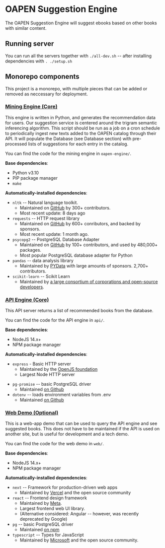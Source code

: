 # OAPEN Suggestion Engine

The OAPEN Suggestion Engine will suggest ebooks based on other books with similar content.

## Running server

You can run all the servers together with `./all-dev.sh` -- after installing dependencies with `. ./setup.sh`

## Monorepo components

This project is a monorepo, with multiple pieces that can be added or removed as neccessary for deployment.

### [Mining Engine (Core)](/oapen-engine)

This engine is written in Python, and generates the recommendation data for users. 
Our suggestion service is centered around the trigram semantic inferencing algorithm. This script should be run as a job on a cron schedule to periodically ingest new texts added to the OAPEN catalog through their API. It will populate the Database (see Database section) with pre-processed lists of suggestions for each entry in the catalog.

You can find the code for the mining engine in `oapen-engine/`.

**Base dependencies**:
* Python v3.10
* PIP package manager
* `make`

**Automatically-installed dependencies**:
* `nltk` -- Natural language toolkit.
    * Maintained on [GitHub](https://github.com/nltk/nltk) by 300+ contributors. 
    * Most recent update: 8 days ago 
* `requests` -- HTTP request library
    * Maintained on [GitHub](https://github.com/psf/requests) by 600+ conributors, and backed by sponsors.
    * Most recent update: 1 month ago.
* `psycopg2` -- PostgreSQL Database Adapter
    * Maintained on [GitHub](https://github.com/psycopg/psycopg2) by 100+ contributors, and used by 480,000+ packages.
    * Most popular PostgreSQL database adapter for Python
* `pandas` -- data analysis library
    * Maintained by [PYData](https://pandas.pydata.org/) with large amounts of sponsors. 2,700+ contributors.
* `scikit-learn` -- Scikit Learn
    * Maintained by [a large consortium of corporations and open-source developers](https://scikit-learn.org/stable/).


### [API Engine (Core)](/api)

This API server returns a list of recommended books from the database.

You can find the code for the API engine in `api/`.

**Base dependencies**:
* NodeJS 14.x+
* NPM package manager

**Automatically-installed dependencies**:
* `express` - Basic HTTP server
    * Maintained by the [OpenJS foundation](https://expressjs.com/)
    * Largest Node HTTP server
- `pg-promise` -- basic PostgreSQL driver
  - Maintained [on Github](https://github.com/vitaly-t/pg-promise)
- `dotenv` -- loads environment variables from .env
  - Maintained [on Github](https://github.com/motdotla/dotenv)


### [Web Demo (Optional)](/web)

This is a web-app demo that can be used to query the API engine and see suggested books. This does not have to be maintained if the API is used on another site, but is useful for development and a tech demo.

You can find the code for the web demo in `web/`.

**Base dependencies**:
* NodeJS 14.x+
* NPM package manager

**Automatically-installed dependencies**:
* `next` -- Framework for production-driven web apps
    * Maintained by [Vercel](https://vercel.com) and the open source community
* `react` -- Frontend design framework
    * Maintained by [Meta](https://reactjs.org). 
    * Largest frontend web UI library.
    * (Alternative considered: Angular -- however, was recently deprecated by Google)
* `pg` -- basic PostgreSQL driver
    * Maintained [on npm](https://www.npmjs.com/package/pg)
* `typescript` -- Types for JavaScript
    * Maintained by [Microsoft](https://www.typescriptlang.org/) and the open source community.